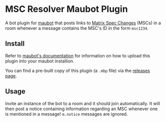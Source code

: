 # MSC Resolver Maubot Plugin

A bot plugin for [maubot](https://github.com/maubot/maubot) that posts links to
[Matrix Spec Changes](https://spec.matrix.org/unstable/proposals/) (MSCs) in a room
whenever a message contains the MSC's ID in the form `msc1234`.

## Install

Refer to [maubot's documentation](https://docs.mau.fi/maubot/usage/basic.html#uploading-plugins)
for information on how to upload this plugin into your maubot installion.

You can find a pre-built copy of this plugin (a `.mbp` file) via
the [releases page](https://github.com/matrix-org/maubot-msc-resolver/releases/latest).

## Usage

Invite an instance of the bot to a room and it should join automatically. It will then post
a notice containing information regarding an MSC whenever one is mentioned in a message!
`m.notice` messages are ignored.